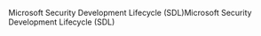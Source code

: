 <span data-ttu-id="eb69c-101">Microsoft Security Development Lifecycle (SDL)</span><span class="sxs-lookup"><span data-stu-id="eb69c-101">Microsoft Security Development Lifecycle (SDL)</span></span>